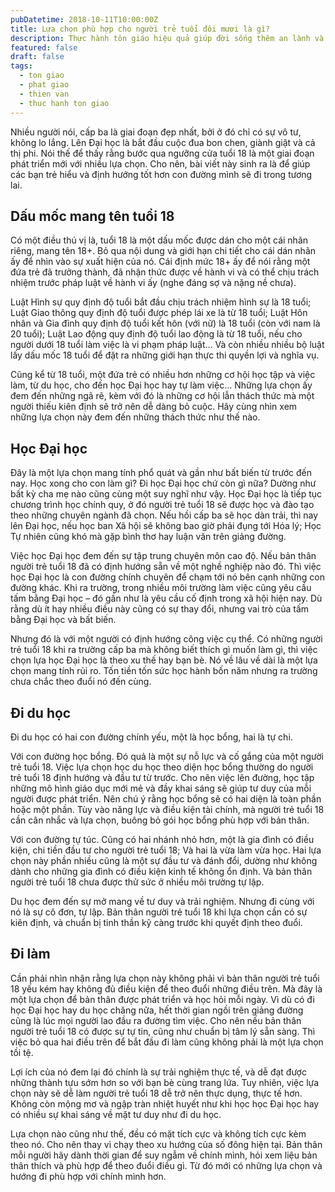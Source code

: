 ```yaml
---
pubDatetime: 2018-10-11T10:00:00Z
title: Lựa chọn phù hợp cho người trẻ tuổi đôi mươi là gì?
description: Thực hành tôn giáo hiệu quả giúp đời sống thêm an lành và hạnh phúc, giác ngộ nhiều điều hữu ích để đem lại năng lượng tích cực cho bản thân, và giá trị đẹp cho cộng đồng.
featured: false
draft: false
tags:
  - ton giao
  - phat giao
  - thien van
  - thuc hanh ton giao
---
```


Nhiều người nói, cấp ba là giai đoạn đẹp nhất, bởi ở đó chỉ có sự vô tư, không lo lắng. Lên Đại học là bắt đầu cuộc đua bon chen, giành giật và cả thị phi. Nói thế để thấy rằng bước qua ngưỡng cửa tuổi 18 là một giai đoạn phát triển mới với nhiều lựa chọn. Cho nên, bài viết này sinh ra là để giúp các bạn trẻ hiểu và định hướng tốt hơn con đường mình sẽ đi trong tương lai.

## Dấu mốc mang tên tuổi 18

Có một điều thú vị là, tuổi 18 là một dấu mốc được dán cho một cái nhãn riêng, mang tên 18+. Bỏ qua nội dung và giới hạn chi tiết cho cái dán nhãn ấy để nhìn vào sự xuất hiện của nó. Cái định mức 18+ ấy để nói rằng một đứa trẻ đã trưởng thành, đã nhận thức được về hành vi và có thể chịu trách nhiệm trước pháp luật về hành vi ấy (nghe đáng sợ và nặng nề chưa).

Luật Hình sự quy định độ tuổi bắt đầu chịu trách nhiệm hình sự là 18 tuổi; Luật Giao thông quy định độ tuổi được phép lái xe là từ 18 tuổi; Luật Hôn nhân và Gia đình quy định độ tuổi kết hôn (với nữ) là 18 tuổi (còn với nam là 20 tuổi); Luật Lao động quy định độ tuổi lao động là từ 18 tuổi, nếu cho người dưới 18 tuổi làm việc là vi phạm pháp luật… Và còn nhiều nhiều bộ luật lấy dấu mốc 18 tuổi để đặt ra những giới hạn thực thi quyền lợi và nghĩa vụ.

Cũng kể từ 18 tuổi, một đứa trẻ có nhiều hơn những cơ hội học tập và việc làm, từ du học, cho đến học Đại học hay tự làm việc… Những lựa chọn ấy đem đến những ngã rẽ, kèm với đó là những cơ hội lẫn thách thức mà một người thiếu kiên định sẽ trở nên dễ dàng bỏ cuộc. Hãy cùng nhìn xem những lựa chọn này đem đến những thách thức như thế nào.

## Học Đại học

Đây là một lựa chọn mang tính phổ quát và gần như bất biến từ trước đến nay. Học xong cho con làm gì? Đi học Đại học chứ còn gì nữa? Dường như bất kỳ cha mẹ nào cũng cùng một suy nghĩ như vậy. Học Đại học là tiếp tục chương trình học chính quy, ở đó người trẻ tuổi 18 sẽ được học và đào tạo theo những chuyên ngành đã chọn. Nếu hồi cấp ba sẽ học dàn trải, thì nay lên Đại học, nếu học ban Xã hội sẽ không bao giờ phải đụng tới Hóa lý; Học Tự nhiên cũng khó mà gặp bình thơ hay luận văn trên giảng đường.

Việc học Đại học đem đến sự tập trung chuyên môn cao độ. Nếu bản thân người trẻ tuổi 18 đã có định hướng sẵn về một nghề nghiệp nào đó. Thì việc học Đại học là con đường chính chuyên để chạm tới nó bên cạnh những con đường khác. Khi ra trường, trong nhiều môi trường làm việc cũng yêu cầu tấm bằng Đại học – đó gần như là yêu cầu cố định trong xã hội hiện nay. Dù rằng dù ít hay nhiều điều này cũng có sự thay đổi, nhưng vai trò của tấm bằng Đại học và bất biến.

Nhưng đó là với một người có định hướng công việc cụ thể. Có những người trẻ tuổi 18 khi ra trường cấp ba mà không biết thích gì muốn làm gì, thì việc chọn lựa học Đại học là theo xu thế hay bạn bè. Nó về lâu về dài là một lựa chọn mang tính rủi ro. Tốn tiền tốn sức học hành bốn năm nhưng ra trường chưa chắc theo đuổi nó đến cùng.

## Đi du học

Đi du học có hai con đường chính yếu, một là học bổng, hai là tự chi.

Với con đường học bổng. Đó quả là một sự nỗ lực và cố gắng của một người trẻ tuổi 18. Việc lựa chọn học du học theo diện học bổng thường do người trẻ tuổi 18 định hướng và đầu tư từ trước. Cho nên việc lên đường, học tập những mô hình giáo dục mới mẻ và đầy khai sáng sẽ giúp tư duy của mỗi người được phát triển. Nên chú ý rằng học bổng sẽ có hai diện là toàn phần hoặc một phần. Tùy vào năng lực và điều kiện tài chính, mà người trẻ tuổi 18 cần cân nhắc và lựa chọn, buông bỏ gói học bổng phù hợp với bản thân.

Với con đường tự túc. Cũng có hai nhánh nhỏ hơn, một là gia đình có điều kiện, chi tiền đầu tư cho người trẻ tuổi 18; Và hai là vừa làm vừa học. Hai lựa chọn này phần nhiều cũng là một sự đầu tư và đánh đổi, dường như không dành cho những gia đình có điều kiện kinh tế không ổn định. Và bản thân người trẻ tuổi 18 chưa được thử sức ở nhiều môi trường tự lập.

Du học đem đến sự mở mang về tư duy và trải nghiệm. Nhưng đi cùng với nó là sự cô đơn, tự lập. Bản thân người trẻ tuổi 18 khi lựa chọn cần có sự kiên định, và chuẩn bị tinh thần kỹ càng trước khi quyết định theo đuổi.

## Đi làm

Cần phải nhìn nhận rằng lựa chọn này không phải vì bản thân người trẻ tuổi 18 yếu kém hay không đủ điều kiện để theo đuổi những điều trên. Mà đây là một lựa chọn để bản thân được phát triển và học hỏi mỗi ngày. Vì dù có đi học Đại học hay du học chăng nữa, hết thời gian ngồi trên giảng đường cũng là lúc mọi người lao đầu ra đường tìm việc. Cho nên nếu bản thân người trẻ tuổi 18 có được sự tự tin, cũng như chuẩn bị tâm lý sẵn sàng. Thì việc bỏ qua hai điều trên để bắt đầu đi làm cũng không phải là một lựa chọn tồi tệ.

Lợi ích của nó đem lại đó chính là sự trải nghiệm thực tế, và dễ đạt được những thành tựu sớm hơn so với bạn bè cùng trang lứa. Tuy nhiên, việc lựa chọn này sẽ dễ làm người trẻ tuổi 18 dễ trở nên thực dụng, thực tế hơn. Không còn mộng mơ và ngập tràn nhiệt huyết như khi học học Đại học hay có nhiều sự khai sáng về mặt tư duy như đi du học.

Lựa chọn nào cũng như thế, đều có mặt tích cực và không tích cực kèm theo nó. Cho nên thay vì chạy theo xu hướng của số đông hiện tại. Bản thân mỗi người hãy dành thời gian để suy ngẫm về chính mình, hỏi xem liệu bản thân thích và phù hợp để theo đuổi điều gì. Từ đó mới có những lựa chọn và hướng đi phù hợp với chính mình hơn.
